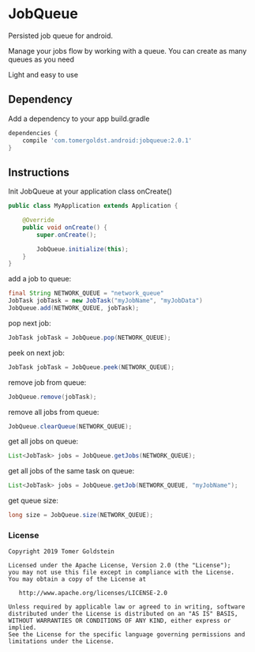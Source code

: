 # JobQueue
Persisted job queue for android.

Manage your jobs flow by working with a queue. You can create as many queues as you need

Light and easy to use

## Dependency
Add a dependency to your app build.gradle
```groovy
dependencies {
    compile 'com.tomergoldst.android:jobqueue:2.0.1'
}
```

## Instructions

Init JobQueue at your application class onCreate()
```java
public class MyApplication extends Application {

    @Override
    public void onCreate() {
        super.onCreate();

        JobQueue.initialize(this);
    }
}
```

add a job to queue:
```java
final String NETWORK_QUEUE = "network_queue"
JobTask jobTask = new JobTask("myJobName", "myJobData")
JobQueue.add(NETWORK_QUEUE, jobTask);
```

pop next job:
```java
JobTask jobTask = JobQueue.pop(NETWORK_QUEUE);
```

peek on next job:
```java
JobTask jobTask = JobQueue.peek(NETWORK_QUEUE);
```

remove job from queue:
```java
JobQueue.remove(jobTask);
```

remove all jobs from queue:
```java
JobQueue.clearQueue(NETWORK_QUEUE);
```

get all jobs on queue:
```java
List<JobTask> jobs = JobQueue.getJobs(NETWORK_QUEUE);
```

get all jobs of the same task on queue:
```java
List<JobTask> jobs = JobQueue.getJob(NETWORK_QUEUE, "myJobName");
```

get queue size:
```java
long size = JobQueue.size(NETWORK_QUEUE);
```

### License
```
Copyright 2019 Tomer Goldstein

Licensed under the Apache License, Version 2.0 (the "License");
you may not use this file except in compliance with the License.
You may obtain a copy of the License at

   http://www.apache.org/licenses/LICENSE-2.0

Unless required by applicable law or agreed to in writing, software
distributed under the License is distributed on an "AS IS" BASIS,
WITHOUT WARRANTIES OR CONDITIONS OF ANY KIND, either express or implied.
See the License for the specific language governing permissions and
limitations under the License.
```


